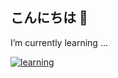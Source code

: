 ## こんにちは 👋

I’m currently learning ...

[![learning](https://skillicons.dev/icons?i=javascript,typescript,react,nextjs&theme=dark)](https://skillicons.dev)

<!--
**shiguri-01/shiguri-01** is a ✨ _special_ ✨ repository because its `README.md` (this file) appears on your GitHub profile.

Here are some ideas to get you started:

- 🔭 I’m currently working on ...
- 🌱 I’m currently learning ...
- 👯 I’m looking to collaborate on ...
- 🤔 I’m looking for help with ...
- 💬 Ask me about ...
- 📫 How to reach me: ...
- 😄 Pronouns: ...
- ⚡ Fun fact: ...
-->

